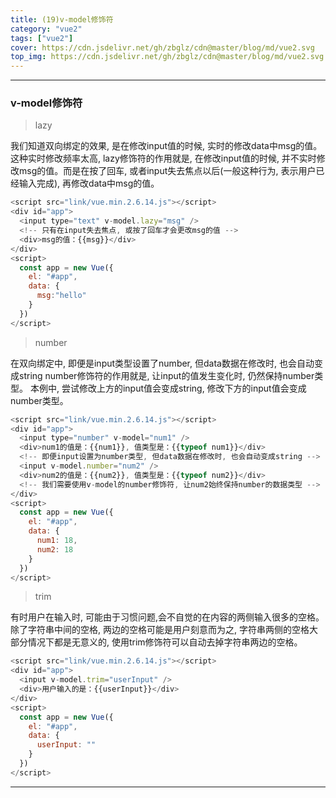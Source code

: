 ```yaml
---
title: (19)v-model修饰符
category: "vue2"
tags: ["vue2"]
cover: https://cdn.jsdelivr.net/gh/zbglz/cdn@master/blog/md/vue2.svg
top_img: https://cdn.jsdelivr.net/gh/zbglz/cdn@master/blog/md/vue2.svg
---
```


***

### v-model修饰符

> lazy

我们知道双向绑定的效果, 是在修改input值的时候, 实时的修改data中msg的值。这种实时修改频率太高, lazy修饰符的作用就是, 在修改input值的时候, 并不实时修改msg的值。而是在按了回车, 或者input失去焦点以后(一般这种行为, 表示用户已经输入完成), 再修改data中msg的值。



```js vue2
<script src="link/vue.min.2.6.14.js"></script>
<div id="app">
  <input type="text" v-model.lazy="msg" />
  <!-- 只有在input失去焦点, 或按了回车才会更改msg的值 -->
  <div>msg的值：{{msg}}</div>
</div>
<script>
  const app = new Vue({
    el: "#app",
    data: {
      msg:"hello"
    }
  })
</script>
```



> number

在双向绑定中, 即便是input类型设置了number, 但data数据在修改时, 也会自动变成string
number修饰符的作用就是, 让input的值发生变化时, 仍然保持number类型。
本例中, 尝试修改上方的input值会变成string, 修改下方的input值会变成number类型。



```js vue2
<script src="link/vue.min.2.6.14.js"></script>
<div id="app">
  <input type="number" v-model="num1" />
  <div>num1的值是：{{num1}}, 值类型是：{{typeof num1}}</div>
  <!-- 即便input设置为number类型, 但data数据在修改时, 也会自动变成string -->
  <input v-model.number="num2" />
  <div>num2的值是：{{num2}}, 值类型是：{{typeof num2}}</div>
  <!-- 我们需要使用v-model的number修饰符, 让num2始终保持number的数据类型 -->
</div>
<script>
  const app = new Vue({
    el: "#app",
    data: {
      num1: 18,
      num2: 18
    }
  })
</script>
```




> trim

有时用户在输入时, 可能由于习惯问题,会不自觉的在内容的两侧输入很多的空格。除了字符串中间的空格, 两边的空格可能是用户刻意而为之, 字符串两侧的空格大部分情况下都是无意义的, 使用trim修饰符可以自动去掉字符串两边的空格。



```js vue2
<script src="link/vue.min.2.6.14.js"></script>
<div id="app">
  <input v-model.trim="userInput" />
  <div>用户输入的是：{{userInput}}</div>
</div>
<script>
  const app = new Vue({
    el: "#app",
    data: {
      userInput: ""
    }
  })
</script>
```



***
